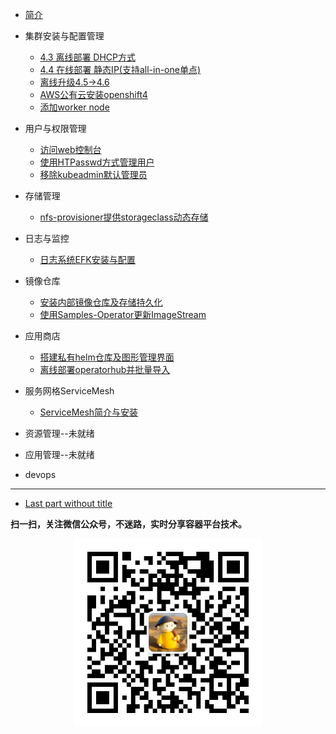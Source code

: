 * [简介](README.md)

* 集群安装与配置管理
  * [4.3 离线部署 DHCP方式](https://github.com/cai11745/k8s-ocp-yaml/blob/master/ocp4/2020-02-25-openshift4.3-install-offline-dhcp.md)
  * [4.4 在线部署 静态IP(支持all-in-one单点)](https://github.com/cai11745/k8s-ocp-yaml/blob/master/ocp4/2020-02-25-openshift4.4-install-online-staticIP-allinone.md)
  * [离线升级4.5->4.6](./集群安装与管理/离线升级-4.5-to-4.6.md)
  * [AWS公有云安装openshift4](./集群安装与管理/使用redhat-lab在aws上安装openshift4.md)
  * [添加worker node](./集群安装与管理/添加worker-node.md)


* 用户与权限管理
  * [访问web控制台](./用户与权限管理/访问web控制台.md)
  * [使用HTPasswd方式管理用户](./用户与权限管理/使用HTPasswd方式管理用户.md)
  * [移除kubeadmin默认管理员](./用户与权限管理/移除kubeadmin默认管理员.md)

* 存储管理
  * [nfs-provisioner提供storageclass动态存储](./存储管理/nfs-provisioner提供storageclass动态存储.md)

* 日志与监控
  * [日志系统EFK安装与配置](./日志与监控/日志系统EFK安装与配置.md)

* 镜像仓库
  * [安装内部镜像仓库及存储持久化](./镜像仓库/安装内部镜像仓库及存储持久化.md)
  * [使用Samples-Operator更新ImageStream](./镜像仓库/使用Samples-Operator更新ImageStream.md)

* 应用商店
  * [搭建私有helm仓库及图形管理界面](./应用商店/搭建私有helm仓库及图形管理界面.md)
  * [离线部署operatorhub并批量导入](./应用商店/离线部署operatorhub并批量导入operator.md)

* 服务网格ServiceMesh
  * [ServiceMesh简介与安装](./服务网格ServiceMesh/ServiceMesh简介与istio安装.md)
 
* 资源管理--未就绪

* 应用管理--未就绪

* devops
----

* [Last part without title]()

**扫一扫，关注微信公众号，不迷路，实时分享容器平台技术。**

<div align="center"><img width="300" height="300" src="./images/gongzhonghao.jpeg"/></div>
